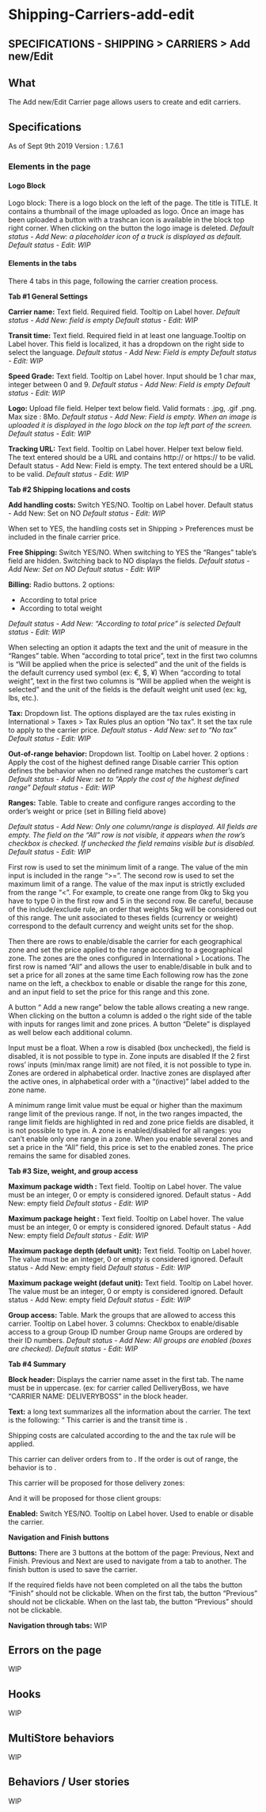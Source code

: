 # Shipping-Carriers-add-edit

## SPECIFICATIONS - SHIPPING &gt; CARRIERS &gt; Add new/Edit

## What

The Add new/Edit Carrier page allows users to create and edit carriers.

## Specifications

As of Sept 9th 2019 Version : 1.7.6.1

### Elements in the page

#### Logo Block

Logo block: There is a logo block on the left of the page. The title is TITLE. It contains a thumbnail of the image uploaded as logo. Once an image has been uploaded a button with a trashcan icon is available in the block top right corner. When clicking on the button the logo image is deleted. _Default status - Add New: a placeholder icon of a truck is displayed as default._ _Default status - Edit: WIP_

#### Elements in the tabs

There 4 tabs in this page, following the carrier creation process.

**Tab \#1 General Settings**

**Carrier name:** Text field. Required field. Tooltip on Label hover. _Default status - Add New: field is empty_ _Default status - Edit: WIP_

**Transit time:** Text field. Required field in at least one language.Tooltip on Label hover. This field is localized, it has a dropdown on the right side to select the language. _Default status - Add New: Field is empty_ _Default status - Edit: WIP_

**Speed Grade:** Text field. Tooltip on Label hover. Input should be 1 char max, integer between 0 and 9. _Default status - Add New: Field is empty_ _Default status - Edit: WIP_

**Logo:** Upload file field. Helper text below field. Valid formats : .jpg, .gif .png. Max size : 8Mo. _Default status - Add New: Field is empty. When an image is uploaded it is displayed in the logo block on the top left part of the screen._ _Default status - Edit: WIP_

**Tracking URL:** Text field. Tooltip on Label hover. Helper text below field. The text entered should be a URL and contains http:// or https:// to be valid. Default status - Add New: Field is empty. The text entered should be a URL to be valid. _Default status - Edit: WIP_

**Tab \#2 Shipping locations and costs**

**Add handling costs:** Switch YES/NO. Tooltip on Label hover. Default status - Add New: Set on NO _Default status - Edit: WIP_

When set to YES, the handling costs set in Shipping &gt; Preferences must be included in the finale carrier price.

**Free Shipping:** Switch YES/NO. When switching to YES the “Ranges” table’s field are hidden. Switching back to NO displays the fields. _Default status - Add New: Set on NO_ _Default status - Edit: WIP_

**Billing:** Radio buttons. 2 options:

* According to total price
* According to total weight

_Default status - Add New: “According to total price” is selected_ _Default status - Edit: WIP_

When selecting an option it adapts the text and the unit of measure in the “Ranges” table. When “according to total price”, text in the first two columns is “Will be applied when the price is selected” and the unit of the fields is the default currency used symbol \(ex: €, $, ¥\) When “according to total weight”, text in the first two columns is “Will be applied when the weight is selected” and the unit of the fields is the default weight unit used \(ex: kg, lbs, etc.\).

**Tax:** Dropdown list. The options displayed are the tax rules existing in International &gt; Taxes &gt; Tax Rules plus an option “No tax”. It set the tax rule to apply to the carrier price. _Default status - Add New: set to “No tax”_ _Default status - Edit: WIP_

**Out-of-range behavior:** Dropdown list. Tooltip on Label hover. 2 options : Apply the cost of the highest defined range Disable carrier This option defines the behavior when no defined range matches the customer’s cart _Default status - Add New: set to “Apply the cost of the highest defined range”_ _Default status - Edit: WIP_

**Ranges:** Table. Table to create and configure ranges according to the order’s weight or price \(set in Billing field above\)

_Default status - Add New: Only one column/range is displayed. All fields are empty. The field on the “All” row is not visible, it appears when the row’s checkbox is checked. If unchecked the field remains visible but is disabled._ _Default status - Edit: WIP_

First row is used to set the minimum limit of a range. The value of the min input is included in the range “&gt;=”. The second row is used to set the maximum limit of a range. The value of the max input is strictly excluded from the range “&lt;”. For example, to create one range from 0kg to 5kg you have to type 0 in the first row and 5 in the second row. Be careful, because of the include/exclude rule, an order that weights 5kg will be considered out of this range. The unit associated to theses fields \(currency or weight\) correspond to the default currency and weight units set for the shop.

Then there are rows to enable/disable the carrier for each geographical zone and set the price applied to the range according to a geographical zone. The zones are the ones configured in International &gt; Locations. The first row is named “All” and allows the user to enable/disable in bulk and to set a price for all zones at the same time Each following row has the zone name on the left, a checkbox to enable or disable the range for this zone, and an input field to set the price for this range and this zone.

A button “ Add a new range” below the table allows creating a new range. When clicking on the button a column is added o the right side of the table with inputs for ranges limit and zone prices. A button “Delete” is displayed as well below each additional column.

Input must be a float. When a row is disabled \(box unchecked\), the field is disabled, it is not possible to type in. Zone inputs are disabled If the 2 first rows’ inputs \(min/max range limit\) are not filed, it is not possible to type in. Zones are ordered in alphabetical order. Inactive zones are displayed after the active ones, in alphabetical order with a “\(inactive\)” label added to the zone name.

A minimum range limit value must be equal or higher than the maximum range limit of the previous range. If not, in the two ranges impacted, the range limit fields are highlighted in red and zone price fields are disabled, it is not possible to type in. A zone is enabled/disabled for all ranges: you can’t enable only one range in a zone. When you enable several zones and set a price in the “All” field, this price is set to the enabled zones. The price remains the same for disabled zones.

**Tab \#3 Size, weight, and group access**

**Maximum package width :** Text field. Tooltip on Label hover. The value must be an integer, 0 or empty is considered ignored. Default status - Add New: empty field _Default status - Edit: WIP_

**Maximum package height :** Text field. Tooltip on Label hover. The value must be an integer, 0 or empty is considered ignored. Default status - Add New: empty field _Default status - Edit: WIP_

**Maximum package depth \(default unit\):** Text field. Tooltip on Label hover. The value must be an integer, 0 or empty is considered ignored. Default status - Add New: empty field _Default status - Edit: WIP_

**Maximum package weight \(defaut unit\):** Text field. Tooltip on Label hover. The value must be an integer, 0 or empty is considered ignored. Default status - Add New: empty field _Default status - Edit: WIP_

**Group access:** Table. Mark the groups that are allowed to access this carrier. Tooltip on Label hover. 3 columns: Checkbox to enable/disable access to a group Group ID number Group name Groups are ordered by their ID numbers. _Default status - Add New: All groups are enabled \(boxes are checked\)._ _Default status - Edit: WIP_

**Tab \#4 Summary**

**Block header:** Displays the carrier name asset in the first tab. The name must be in uppercase. \(ex: for carrier called DelliveryBoss, we have “CARRIER NAME: DELIVERYBOSS” in the block header.

**Text:** a long text summarizes all the information about the carrier. The text is the following: “ This carrier is  and the transit time is .

Shipping costs are calculated according to the  and the tax rule  will be applied.

This carrier can deliver orders from  to . If the order is out of range, the behavior is to .

This carrier will be proposed for those delivery zones: 

And it will be proposed for those client groups: 

**Enabled:** Switch YES/NO. Tooltip on Label hover. Used to enable or disable the carrier.

**Navigation and Finish buttons**

**Buttons:** There are 3 buttons at the bottom of the page: Previous, Next and Finish. Previous and Next are used to navigate from a tab to another. The finish button is used to save the carrier.

If the required fields have not been completed on all the tabs the button “Finish” should not be clickable. When on the first tab, the button “Previous” should not be clickable. When on the last tab, the button “Previous” should not be clickable.

**Navigation through tabs:** WIP

## Errors on the page

WIP

## Hooks

WIP

## MultiStore behaviors

WIP

## Behaviors / User stories

WIP

